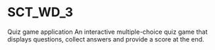 # SCT_WD_3
Quiz game application
An interactive multiple-choice quiz game that displays questions, collect answers and provide a score at the end.
